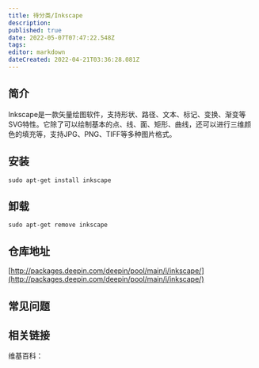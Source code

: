 ```yaml
---
title: 待分类/Inkscape
description: 
published: true
date: 2022-05-07T07:47:22.548Z
tags: 
editor: markdown
dateCreated: 2022-04-21T03:36:28.081Z
---
```


## 简介

Inkscape是一款矢量绘图软件，支持形状、路径、文本、标记、变换、渐变等SVG特性。它除了可以绘制基本的点、线、面、矩形、曲线，还可以进行三维颜色的填充等，支持JPG、PNG、TIFF等多种图片格式。

## 安装

`sudo apt-get install inkscape`

## 卸载

`sudo apt-get remove inkscape`

## 仓库地址

[http://packages.deepin.com/deepin/pool/main/i/inkscape/](http://packages.deepin.com/deepin/pool/main/i/inkscape/)

## 常见问题

## 相关链接

维基百科：
